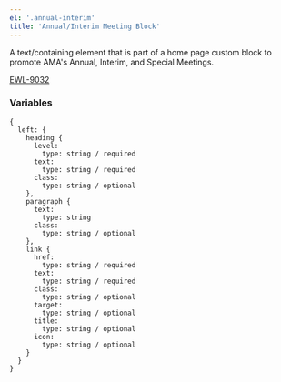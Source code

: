 ```yaml
---
el: '.annual-interim'
title: 'Annual/Interim Meeting Block'
---
```

A text/containing element that is part of a home page custom block to promote AMA's Annual, Interim, and Special Meetings.

[EWL-9032](https://issues.ama-assn.org/browse/EWL-9032)

### Variables
~~~
{
  left: {
    heading {
      level:
        type: string / required
      text:
        type: string / required
      class:
        type: string / optional
    },
    paragraph {
      text:
        type: string
      class:
        type: string / optional
    },
    link {
      href:
        type: string / required
      text:
        type: string / required
      class:
        type: string / optional
      target:
        type: string / optional
      title:
        type: string / optional
      icon:
        type: string / optional
    }
  }
}

~~~
